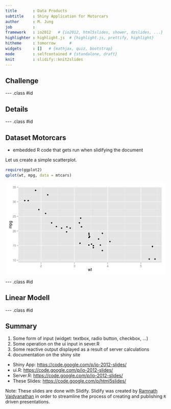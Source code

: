 ```yaml
---
title       : Data Products 
subtitle    : Shiny Application for Motorcars
author      : M. Jung
job         :  
framework   : io2012   # {io2012, html5slides, shower, dzslides, ...}
highlighter : highlight.js  # {highlight.js, prettify, highlight}
hitheme     : tomorrow      # 
widgets     : []   # {mathjax, quiz, bootstrap}
mode        : selfcontained # {standalone, draft}
knit        : slidify::knit2slides
---
```


## Challenge

--- .class #id 

## Details

--- .class #id

## Dataset Motorcars
- embedded R code that gets run when slidifying the document

Let us create a simple scatterplot.


```r
require(ggplot2)
qplot(wt, mpg, data = mtcars)
```

<img src="assets/fig/simple-plot-1.png" title="plot of chunk simple-plot" alt="plot of chunk simple-plot" style="display: block; margin: auto auto auto 0;" />

--- .class #id

##  Linear Modell

--- .class #id

## Summary

1. Some form of input (widget: textbox, radio button, checkbox, ...)
2. Some operation on the ui input in sever.R
3. Some reactive output displayed as a result of server calculations
4. documentation on the shiny site

- Shiny App: https://code.google.com/p/io-2012-slides/
- ui.R: https://code.google.com/p/io-2012-slides/
- Server.R: https://code.google.com/p/io-2012-slides/
- These Slides: https://code.google.com/p/html5slides/

Note: These slides are done with Slidify. 
Slidify was created by [Ramnath Vaidyanathan](https://github.com/ramnathv) in order to streamline the process of creating and publishing `R` driven presentations.



